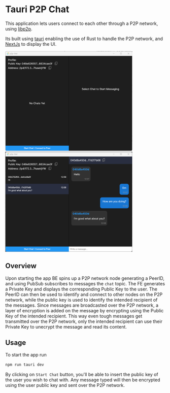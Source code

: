 # Tauri P2P Chat

This application lets users connect to each other through a P2P network, using [libp2p](https://github.com/libp2p/rust-libp2p). 

Its built using [tauri](https://tauri.app/) enabling the use of Rust to handle the P2P network, and [NextJs](https://nextjs.org/) to display the UI.

<img src="./screenshots/Startup.png" width="400">  <img src="./screenshots/chat.png" width="400">

## Overview
Upon starting the app BE spins up a P2P network node generating a PeerID, and using PubSub subscribes to messages the `chat` topic. The FE generates a Private Key and displays the corresponding Public Key to the user.
The PeerID can then be used to identify and connect to other nodes on the P2P network, while the public key is used to identify the intended recipient of the messages. Since messages are broadcasted over the P2P network, a layer of encryption is added on the message by encrypting using the Public Key of the intended recipient. This way even tough messages get transmitted over the P2P network, only the intended recipient can use their Private Key to unecrypt the message and read its content.
## Usage


To start the app run
```sh
npm run tauri dev
```

By clicking on `Start Chat` button, you'll be able to insert the public key of the user you wish to chat with. Any message typed will then be encrypted using the user public key and sent over the P2P network.